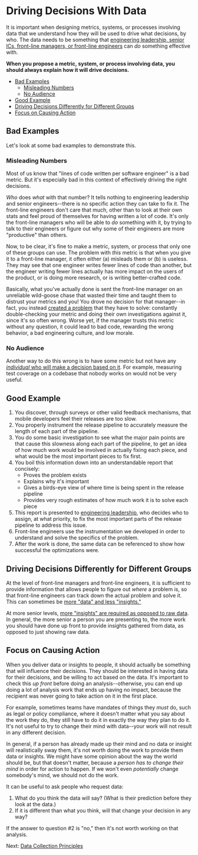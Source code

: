 # Driving Decisions With Data

It is important when designing metrics, systems, or processes involving data
that we understand how they will be used to drive what decisions, by who. The
data needs to be something that [engineering leadership, senior ICs, front-line
managers, or front-line engineers](audiences.md) can _do_ something effective
with.

**When you propose a metric, system, or process involving data, you should
always explain how it will drive decisions.**

- [Bad Examples](#bad-examples)
  - [Misleading Numbers](#misleading-numbers)
  - [No Audience](#no-audience)
- [Good Example](#good-example)
- [Driving Decisions Differently for Different Groups](#driving-decisions-differently-for-different-groups)
- [Focus on Causing Action](#focus-on-causing-action)

## Bad Examples

Let's look at some bad examples to demonstrate this.

### Misleading Numbers

Most of us know that "lines of code written per software engineer" is a bad
metric. But it's especially bad in this context of effectively driving the right
decisions.

_Who_ does _what_ with that number? It tells nothing to engineering leadership
and senior engineers--there is no specific action they can take to fix it. The
front-line engineers don't care that much, other than to look at their own stats
and feel proud of themselves for having written a lot of code. It's only the
front-line managers who will be able to _do_ something with it, by trying to
talk to their engineers or figure out why some of their engineers are more
"productive" than others.

Now, to be clear, it's fine to make a metric, system, or process that only one
of these groups can use. The problem with _this_ metric is that when you give it
to a front-line manager, it often either (a) misleads them or (b) is useless.
They may see that one engineer writes fewer lines of code than another, but the
engineer writing fewer lines actually has more impact on the users of the
product, or is doing more research, or is writing better-crafted code.

Basically, what you've actually done is sent the front-line manager on an
unreliable wild-goose chase that wasted their time and taught them to distrust
your metrics and you! You drove no decision for that manager--in fact, you
instead [created a problem](data-vs-insights.md) that they have to solve:
constantly double-checking your metric and doing their own investigations
against it, since it's so often wrong. Worse yet, if the manager trusts this
metric without any question, it could lead to bad code, rewarding the wrong
behavior, a bad engineering culture, and low morale.

### No Audience

Another way to do this wrong is to have some metric but not have any
[_individual_ who will make a decision based on it](audiences.md). For example,
measuring test coverage on a codebase that nobody works on would not be very
useful.

## Good Example

1. You discover, through surveys or other valid feedback mechanisms, that mobile
   developers feel their releases are too slow. 
2. You properly instrument the release pipeline to accurately measure the length
   of each part of the pipeline. 
3. You do some basic investigation to see what the major pain points are that
   cause this slowness along each part of the pipeline, to get an idea of how
   much work would be involved in actually fixing each piece, and what would be
   the most important pieces to fix first. 
4. You boil this information down into an understandable report that concisely:
    * Proves the problem exists
    * Explains why it's important
    * Gives a birds-eye view of where time is being spent in the release
      pipeline
    * Provides very rough estimates of how much work it is to solve each piece
5. This report is presented to [engineering leadership](audiences.md), who
   decides who to assign, at what priority, to fix the most important parts of
   the release pipeline to address this issue.
6. Front-line engineers use the instrumentation we developed in order to
   understand and solve the specifics of the problem.
7. After the work is done, the same data can be referenced to show how
   successful the optimizations were.

## Driving Decisions Differently for Different Groups

At the level of front-line managers and front-line engineers, it is sufficient
to provide information that allows people to figure out _where_ a problem is, so
that front-line engineers can track down the actual problem and solve it. This
can sometimes be [more "data" and less "insights."](data-vs-insights.md)

At more senior levels, [more "insights" are required as opposed to raw
data](data-vs-insights.md). In general, the more senior a person you are
presenting to, the more work you should have done up front to provide insights
gathered from data, as opposed to just showing raw data.

## Focus on Causing Action

When you deliver data or insights to people, it should actually be something
that will influence their decisions. They should be interested in having data
for their decisions, and be willing to act based on the data. It's important to
check this _up front_ before doing an analysis--otherwise, you can end up doing
a lot of analysis work that ends up having no impact, because the recipient was
never going to take action on it in the first place.

For example, sometimes teams have mandates of things they _must_ do, such as
legal or policy compliance, where it doesn't matter what you say about the work
they do, they still have to do it in exactly the way they plan to do it. It's
not useful to try to change their mind with data--your work will not result in
any different decision.

In general, if a person has already made up their mind and no data or insight
will realistically sway them, it's not worth doing the work to provide them data
or insights. We might have some opinion about the way the world should be, but
that doesn't matter, because a _person has to change their mind_ in order for
action to happen. If we won't even _potentially_ change somebody's mind, we
should not do the work.

It can be useful to ask people who request data:

1. What do you think the data will say? (What is their prediction before they
   look at the data.)
2. If it is different than what you think, will that change your decision in any
   way?

If the answer to question #2 is "no," then it's not worth working on that
analysis.

Next: [Data Collection Principles](data-collection-principles.md)